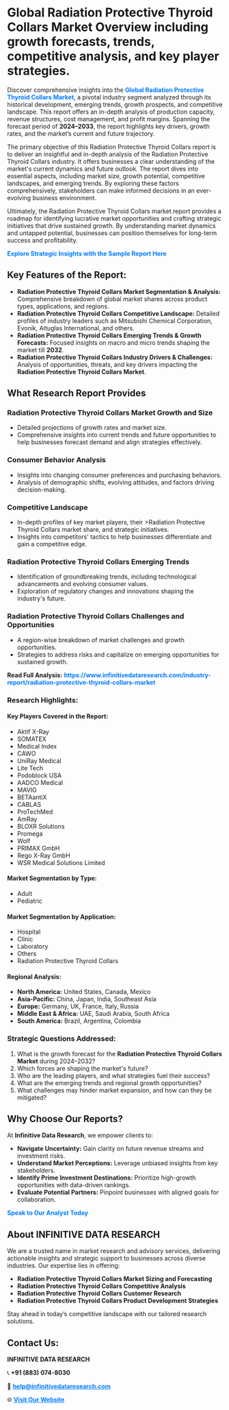 <h1>Global Radiation Protective Thyroid Collars Market Overview including growth forecasts, trends, competitive analysis, and key player strategies.</h1>
<p>
Discover comprehensive insights into the 
<a href="https://www.infinitivedataresearch.com/industry-report/radiation-protective-thyroid-collars-market" rel="dofollow" style="color: #007BFF; text-decoration: none;"><strong>Global Radiation Protective Thyroid Collars Market</strong></a>, a pivotal industry segment analyzed through its historical development, emerging trends, growth prospects, and competitive landscape. This report offers an in-depth analysis of production capacity, revenue structures, cost management, and profit margins. Spanning the forecast period of <strong>2024–2033</strong>, the report highlights key drivers, growth rates, and the market’s current and future trajectory.
</p>
<p>
The primary objective of this Radiation Protective Thyroid Collars report is to deliver an insightful and in-depth analysis of the Radiation Protective Thyroid Collars industry. It offers businesses a clear understanding of the market's current dynamics and future outlook. The report dives into essential aspects, including market size, growth potential, competitive landscapes, and emerging trends. By exploring these factors comprehensively, stakeholders can make informed decisions in an ever-evolving business environment.
</p>
<p>
Ultimately, the Radiation Protective Thyroid Collars market report provides a roadmap for identifying lucrative market opportunities and crafting strategic initiatives that drive sustained growth. By understanding market dynamics and untapped potential, businesses can position themselves for long-term success and profitability.
</p>
<p>
<a href="https://www.infinitivedataresearch.com/request-sample/reportId=111832" style="color: #007BFF; text-decoration: none;"><strong>Explore Strategic Insights with the Sample Report Here</strong></a>
</p>

<h2>Key Features of the Report:</h2>
<ul>
<li><strong>Radiation Protective Thyroid Collars Market Segmentation & Analysis:</strong> Comprehensive breakdown of global market shares across product types, applications, and regions.</li>
<li><strong>Radiation Protective Thyroid Collars Competitive Landscape:</strong> Detailed profiles of industry leaders such as Mitsubishi Chemical Corporation, Evonik, Altuglas International, and others.</li>
<li><strong>Radiation Protective Thyroid Collars Emerging Trends & Growth Forecasts:</strong> Focused insights on macro and micro trends shaping the market till <strong>2032</strong>.</li>
<li><strong>Radiation Protective Thyroid Collars Industry Drivers & Challenges:</strong> Analysis of opportunities, threats, and key drivers impacting the <strong>Radiation Protective Thyroid Collars Market</strong>.</li>
</ul>

<h2>What Research Report Provides</h2>
<h3>Radiation Protective Thyroid Collars Market Growth and Size</h3>
<ul>
<li>Detailed projections of growth rates and market size.</li>
<li>Comprehensive insights into current trends and future opportunities to help businesses forecast demand and align strategies effectively.</li>
</ul>

<h3>Consumer Behavior Analysis</h3>
<ul>
<li>Insights into changing consumer preferences and purchasing behaviors.</li>
<li>Analysis of demographic shifts, evolving attitudes, and factors driving decision-making.</li>
</ul>

<h3>Competitive Landscape</h3>
<ul>
<li>In-depth profiles of key market players, their >Radiation Protective Thyroid Collars market share, and strategic initiatives.</li>
<li>Insights into competitors' tactics to help businesses differentiate and gain a competitive edge.</li>
</ul>

<h3>Radiation Protective Thyroid Collars Emerging Trends</h3>
<ul>
<li>Identification of groundbreaking trends, including technological advancements and evolving consumer values.</li>
<li>Exploration of regulatory changes and innovations shaping the industry's future.</li>
</ul>

<h3>Radiation Protective Thyroid Collars Challenges and Opportunities</h3>
<ul>
<li>A region-wise breakdown of market challenges and growth opportunities.</li>
<li>Strategies to address risks and capitalize on emerging opportunities for sustained growth.</li>
</ul>
<p><strong>Read Full Analysis:</strong> <a href="https://www.infinitivedataresearch.com/industry-report/radiation-protective-thyroid-collars-market" rel="dofollow" style="color: #007BFF; text-decoration: none;"><strong>https://www.infinitivedataresearch.com/industry-report/radiation-protective-thyroid-collars-market</strong></a></p>
<h3>Research Highlights:</h3>
<h4>Key Players Covered in the Report:</h4>
<ul><li>Aktif X-Ray</li><li>SOMATEX</li><li>Medical Index</li><li>CAWO</li><li>UniRay Medical</li><li>Lite Tech</li><li>Podoblock USA</li><li>AADCO Medical</li><li>MAVIG</li><li>BETAantiX</li><li>CABLAS</li><li>ProTechMed</li><li>AmRay</li><li>BLOXR Solutions</li><li>Promega</li><li>Wolf</li><li>PRIMAX GmbH</li><li>Rego X-Ray GmbH</li><li>WSR Medical Solutions Limited</li></ul>
<h4>Market Segmentation by Type:</h4>
<ul><li>Adult</li><li>Pediatric</li></ul>
<h4>Market Segmentation by Application:</h4>
<ul><li>Hospital</li><li>Clinic</li><li>Laboratory</li><li>Others</li><li>Radiation Protective Thyroid Collars</li></ul>

<h4>Regional Analysis:</h4>
<ul>
<li><strong>North America:</strong> United States, Canada, Mexico</li>
<li><strong>Asia-Pacific:</strong> China, Japan, India, Southeast Asia</li>
<li><strong>Europe:</strong> Germany, UK, France, Italy, Russia</li>
<li><strong>Middle East & Africa:</strong> UAE, Saudi Arabia, South Africa</li>
<li><strong>South America:</strong> Brazil, Argentina, Colombia</li>
</ul>

<h3>Strategic Questions Addressed:</h3>
<ol>
<li>What is the growth forecast for the <strong>Radiation Protective Thyroid Collars Market</strong> during 2024–2032?</li>
<li>Which forces are shaping the market's future?</li>
<li>Who are the leading players, and what strategies fuel their success?</li>
<li>What are the emerging trends and regional growth opportunities?</li>
<li>What challenges may hinder market expansion, and how can they be mitigated?</li>
</ol>

<h2>Why Choose Our Reports?</h2>
<p>At <strong>Infinitive Data Research</strong>, we empower clients to:</p>
<ul>
<li><strong>Navigate Uncertainty:</strong> Gain clarity on future revenue streams and investment risks.</li>
<li><strong>Understand Market Perceptions:</strong> Leverage unbiased insights from key stakeholders.</li>
<li><strong>Identify Prime Investment Destinations:</strong> Prioritize high-growth opportunities with data-driven rankings.</li>
<li><strong>Evaluate Potential Partners:</strong> Pinpoint businesses with aligned goals for collaboration.</li>
</ul>
<p><a href="https://www.infinitivedataresearch.com/industry-report/radiation-protective-thyroid-collars-market" rel="dofollow" style="color: #007BFF; text-decoration: none;"><strong>Speak to Our Analyst Today</strong></a></p>

<h2>About INFINITIVE DATA RESEARCH</h2>
<p>We are a trusted name in market research and advisory services, delivering actionable insights and strategic support to businesses across diverse industries. Our expertise lies in offering:</p>
<ul>
<li><strong>Radiation Protective Thyroid Collars Market Sizing and Forecasting</strong></li>
<li><strong>Radiation Protective Thyroid Collars Competitive Analysis</strong></li>
<li><strong>Radiation Protective Thyroid Collars Customer Research</strong></li>
<li><strong>Radiation Protective Thyroid Collars Product Development Strategies</strong></li>
</ul>
<p>Stay ahead in today’s competitive landscape with our tailored research solutions.</p>

<h2>Contact Us:</h2>
<p><strong>INFINITIVE DATA RESEARCH</strong></p>
<p>📞 <strong>+91 (883) 074-8030</strong></p>
<p>📧 <strong><a href="mailto:help@infinitivedataresearch.com" style="color: #007BFF;">help@infinitivedataresearch.com</a></strong></p>
<p>🌐 <strong><a href="https://www.infinitivedataresearch.com" rel="dofollow" style="color: #007BFF;">Visit Our Website</a></strong></p>